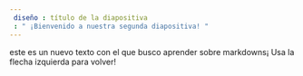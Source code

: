 ```yaml
---
 diseño : título de la diapositiva
 : " ¡Bienvenido a nuestra segunda diapositiva! "
---
```

este es un nuevo texto con el que busco aprender sobre markdowns¡ 
Usa la flecha izquierda para volver!
